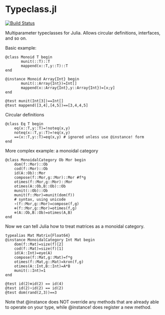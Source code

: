 Typeclass.jl
============

[![Build Status](https://travis-ci.org/jasonmorton/Typeclass.jl.svg?branch=master)](https://travis-ci.org/jasonmorton/Typeclass.jl)

Multiparameter typeclasses for Julia. Allows circular definitions, interfaces, and so on.

Basic example:
```
@class Monoid T begin
       munit(::T)::T
       mappend(x::T,y::T)::T
end

@instance Monoid Array{Int} begin
       munit(::Array{Int})=Int[]
       mappend(x::Array{Int},y::Array{Int})=[x;y]
end
    
@test munit(Int[3])==Int[]
@test mappend([3,4],[4,5])==[3,4,4,5]
```

Circular definitions
```
@class Eq T begin
    eq(x::T,y::T)=!noteq(x,y)
    noteq(x::T,y::T)=!eq(x,y)
    ==(x::T,y::T)=eq(x,y) # ignored unless use @instance! form
end
```

More complex example: a monoidal category
```
@class MonoidalCategory Ob Mor begin
    dom(f::Mor)::Ob
    cod(f::Mor)::Ob
    id(A::Ob)::Mor
    compose(f::Mor,g::Mor)::Mor #f*g
    otimes(f::Mor,g::Mor)::Mor
    otimes(A::Ob,B::Ob)::Ob
    munit(::Ob)::Ob
    munit(f::Mor)=munit(dom(f))
    # syntax, using unicode
    ∘(f::Mor,g::Mor)=compose(f,g)
    ⊗(f::Mor,g::Mor)=otimes(f,g)
    ⊗(A::Ob,B::Ob)=otimes(A,B)
end
```

Now we can tell Julia how to treat matrices as a monoidal category.

```
typealias Mat Matrix{Float64}
@instance MonoidalCategory Int Mat begin
    dom(f::Mat)=size(f)[2]
    cod(f::Mat)=size(f)[1]
    id(A::Int)=eye(A)
    compose(f::Mat,g::Mat)=f*g
    otimes(f::Mat,g::Mat)=kron(f,g)
    otimes(A::Int,B::Int)=A*B
    munit(::Int)=1
end

@test id(2)⊗id(2) == id(4)
@test id(2)∘id(2) == id(2)
@test dom(rand(2,3))==3
```

Note that 
    @instance
does NOT override any methods that are already able to operate on your type, while 
    @instance!
does register a new method.
